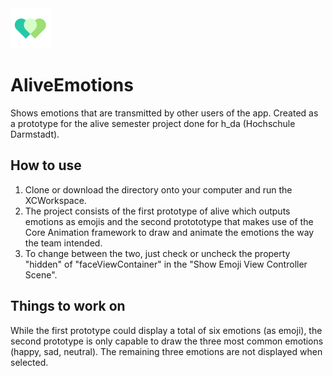 <img src="https://github.com/NiklasDanz/AliveEmotions/blob/master/AliveIcon.png" width="64"/>

# AliveEmotions
Shows emotions that are transmitted by other users of the app.
Created as a prototype for the alive semester project done for h_da (Hochschule Darmstadt).

## How to use
1. Clone or download the directory onto your computer and run the XCWorkspace.
2. The project consists of the first prototype of alive which outputs emotions as emojis and the second protototype that makes use of the Core Animation framework to draw and animate the emotions the way the team intended.
3. To change between the two, just check or uncheck the property "hidden" of "faceViewContainer" in the "Show Emoji View Controller Scene".

## Things to work on
While the first prototype could display a total of six emotions (as emoji), the second prototype is only capable to draw the three most common emotions (happy, sad, neutral). The remaining three emotions are not displayed when selected.
